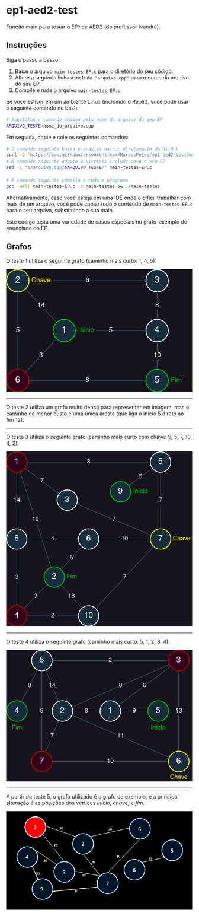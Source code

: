 # ep1-aed2-test

Função main para testar o EP1 de AED2 (do professor Ivandré).

## Instruções

Siga o passo a passo:

1. Baixe o arquivo `main-testes-EP.c` para o diretório do seu código.
2. Altere a segunda linha `#include "arquivo.cpp"` para o nome do arquivo do
   seu EP.
3. Compile e rode o arquivo `main-testes-EP.c`

Se você estiver em um ambiente Linux (incluindo o Replit), você pode usar o
seguinte comando no bash:

```bash
# Substitua o comando abaixo pelo nome do arquivo do seu EP
ARQUIVO_TESTE=nome_do_arquivo.cpp
```

Em seguida, copie e cole os seguintes comandos:

```bash
# O comando seguinte baixa o arquivo main.c diretamente do GitHub
curl -O "https://raw.githubusercontent.com/MarcusPeixe/ep1-aed2-test/main/main-testes-EP.c"
# O comando seguinte adapta a diretriz include para o seu EP
sed -i "s/arquivo.cpp/$ARQUIVO_TESTE/" main-testes-EP.c

# O comando seguinte compila e roda o programa
gcc -Wall main-testes-EP.c -o main-testes && ./main-testes
```

Alternativamente, caso você esteja em uma IDE onde é difícil trabalhar com
mais de um arquivo, você pode copiar todo o conteúdo de `main-testes-EP.c` para o seu 
arquivo, substituindo a sua main.

Este código testa uma variedade de casos especiais no grafo-exemplo do
enunciado do EP.

## Grafos

O teste 1 utiliza o seguinte grafo (caminho mais curto: 1, 4, 5):

![Grafo para o teste 1](test1.drawio.png)

---

O teste 2 utiliza um grafo muito denso para representar em imagem, mas o
caminho de menor custo é uma única aresta (que liga o início 5 direto ao
fim 12).

---

O teste 3 utiliza o seguinte grafo (caminho mais curto com chave: 9, 5, 7, 10, 4, 2):

![Grafo para o teste 3](test3.drawio.png)

---

O teste 4 utiliza o seguinte grafo (caminho mais curto: 5, 1, 2, 8, 4):

![Grafo para o teste 4](test4.drawio.png)

---

A partir do teste 5, o grafo utilizado é o grafo de exemplo, e a principal alteração
é as posições dos vértices *início*, *chave*, e *fim*.

![Grafo para o teste 3](test-example-graph.png)


